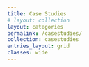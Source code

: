```yaml
---
title: Case Studies
# layout: collection
layout: categories
permalink: /casestudies/
collection: casestudies
entries_layout: grid
classes: wide
---
```


